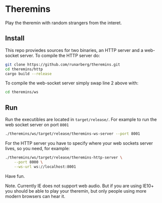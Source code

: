 Theremins
=========

Play the theremin with random strangers from the interet.

Install
-------

This repo proviedes sources for two binaries, an HTTP server and a
web-socket server. To compile the HTTP server do:

```bash
git clone https://github.com/runarberg/theremins.git
cd theremins/http
cargo build --release
```

To compile the web-socket server simply swap line 2 above with:

```bash
cd theremins/ws
```

Run
---

Run the executibles are located in `target/release/`. For example to
run the web socket server on port `8001`

```bash
./theremins/ws/target/release/theremins-ws-server --port 8001
```

For the HTTP server you have to specify where your web sockets server
lives, so you need, for example:

```bash
./theremins/ws/target/release/theremins-http-server \
    --port 8000 \
    --ws-url ws://localhost:8001
```

Have fun.

Note. Currently IE does not support web audio. But if you are using
IE10+ you should be able to play your theremin, but only people using
more modern browsers can hear it.
